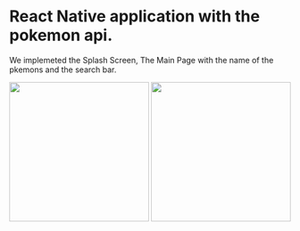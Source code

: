 # React Native application with the pokemon api.

We implemeted the Splash Screen, The Main Page with the name of the pkemons and the search bar.


<div>
<img src='https://user-images.githubusercontent.com/81264536/159654802-9187b5ad-c6c2-4232-8162-4ae42c45d917.png' width=250>
<img src='https://user-images.githubusercontent.com/81264536/159654817-8a581ced-5e71-4c9b-89b2-1ff5e7f8b84f.png' width=250>
</div>
